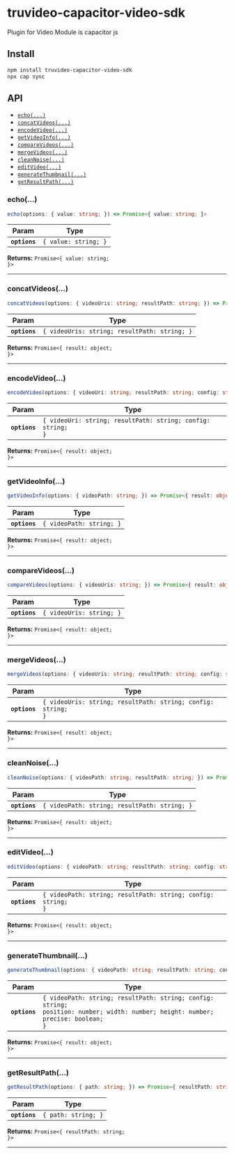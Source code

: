 # truvideo-capacitor-video-sdk

Plugin for Video Module is capacitor js

## Install

```bash
npm install truvideo-capacitor-video-sdk
npx cap sync
```

## API

<docgen-index>

* [`echo(...)`](#echo)
* [`concatVideos(...)`](#concatvideos)
* [`encodeVideo(...)`](#encodevideo)
* [`getVideoInfo(...)`](#getvideoinfo)
* [`compareVideos(...)`](#comparevideos)
* [`mergeVideos(...)`](#mergevideos)
* [`cleanNoise(...)`](#cleannoise)
* [`editVideo(...)`](#editvideo)
* [`generateThumbnail(...)`](#generatethumbnail)
* [`getResultPath(...)`](#getresultpath)

</docgen-index>

<docgen-api>
<!--Update the source file JSDoc comments and rerun docgen to update the docs below-->

### echo(...)

```typescript
echo(options: { value: string; }) => Promise<{ value: string; }>
```

| Param         | Type                            |
| ------------- | ------------------------------- |
| **`options`** | <code>{ value: string; }</code> |

**Returns:** <code>Promise&lt;{ value: string; }&gt;</code>

--------------------


### concatVideos(...)

```typescript
concatVideos(options: { videoUris: string; resultPath: string; }) => Promise<{ result: object; }>
```

| Param         | Type                                                    |
| ------------- | ------------------------------------------------------- |
| **`options`** | <code>{ videoUris: string; resultPath: string; }</code> |

**Returns:** <code>Promise&lt;{ result: object; }&gt;</code>

--------------------


### encodeVideo(...)

```typescript
encodeVideo(options: { videoUri: string; resultPath: string; config: string; }) => Promise<{ result: object; }>
```

| Param         | Type                                                                   |
| ------------- | ---------------------------------------------------------------------- |
| **`options`** | <code>{ videoUri: string; resultPath: string; config: string; }</code> |

**Returns:** <code>Promise&lt;{ result: object; }&gt;</code>

--------------------


### getVideoInfo(...)

```typescript
getVideoInfo(options: { videoPath: string; }) => Promise<{ result: object; }>
```

| Param         | Type                                |
| ------------- | ----------------------------------- |
| **`options`** | <code>{ videoPath: string; }</code> |

**Returns:** <code>Promise&lt;{ result: object; }&gt;</code>

--------------------


### compareVideos(...)

```typescript
compareVideos(options: { videoUris: string; }) => Promise<{ result: object; }>
```

| Param         | Type                                |
| ------------- | ----------------------------------- |
| **`options`** | <code>{ videoUris: string; }</code> |

**Returns:** <code>Promise&lt;{ result: object; }&gt;</code>

--------------------


### mergeVideos(...)

```typescript
mergeVideos(options: { videoUris: string; resultPath: string; config: string; }) => Promise<{ result: object; }>
```

| Param         | Type                                                                    |
| ------------- | ----------------------------------------------------------------------- |
| **`options`** | <code>{ videoUris: string; resultPath: string; config: string; }</code> |

**Returns:** <code>Promise&lt;{ result: object; }&gt;</code>

--------------------


### cleanNoise(...)

```typescript
cleanNoise(options: { videoPath: string; resultPath: string; }) => Promise<{ result: object; }>
```

| Param         | Type                                                    |
| ------------- | ------------------------------------------------------- |
| **`options`** | <code>{ videoPath: string; resultPath: string; }</code> |

**Returns:** <code>Promise&lt;{ result: object; }&gt;</code>

--------------------


### editVideo(...)

```typescript
editVideo(options: { videoPath: string; resultPath: string; config: string; }) => Promise<{ result: object; }>
```

| Param         | Type                                                                    |
| ------------- | ----------------------------------------------------------------------- |
| **`options`** | <code>{ videoPath: string; resultPath: string; config: string; }</code> |

**Returns:** <code>Promise&lt;{ result: object; }&gt;</code>

--------------------


### generateThumbnail(...)

```typescript
generateThumbnail(options: { videoPath: string; resultPath: string; config: string; position: number; width: number; height: number; precise: boolean; }) => Promise<{ result: object; }>
```

| Param         | Type                                                                                                                                       |
| ------------- | ------------------------------------------------------------------------------------------------------------------------------------------ |
| **`options`** | <code>{ videoPath: string; resultPath: string; config: string; position: number; width: number; height: number; precise: boolean; }</code> |

**Returns:** <code>Promise&lt;{ result: object; }&gt;</code>

--------------------


### getResultPath(...)

```typescript
getResultPath(options: { path: string; }) => Promise<{ resultPath: string; }>
```

| Param         | Type                           |
| ------------- | ------------------------------ |
| **`options`** | <code>{ path: string; }</code> |

**Returns:** <code>Promise&lt;{ resultPath: string; }&gt;</code>

--------------------

</docgen-api>
